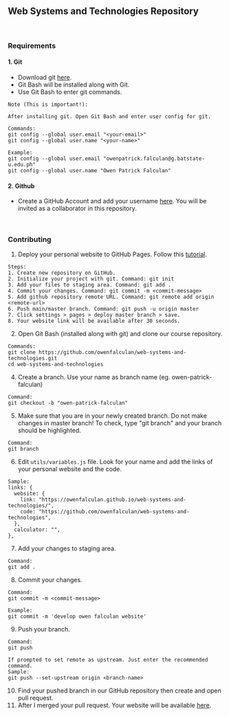 ## Web Systems and Technologies Repository

<br>

### Requirements

#### 1. Git

- Download git [here](https://git-scm.com/downloads).
- Git Bash will be installed along with Git.
- Use Git Bash to enter git commands.

```
Note (This is important!):

After installing git. Open Git Bash and enter user config for git.

Commands:
git config --global user.email "<your-email>"
git config --global user.name "<your-name>"

Example:
git config --global user.email "owenpatrick.falculan@g.batstate-u.edu.ph"
git config --global user.name "Owen Patrick Falculan"
```

#### 2. Github

- Create a GitHub Account and add your username [here](https://docs.google.com/spreadsheets/d/1dbLlteb_eT49D2mW4nqbA3amqZcflPaSZ64H18HGgK8/edit?usp=sharing). You will be invited as a collaborator in this repository.

<br>

### Contributing

1. Deploy your personal website to GitHub Pages. Follow this [tutorial](https://www.w3schools.com/git/git_remote_pages.asp?remote=github).

```
Steps:
1. Create new repository on GitHub.
2. Initialize your project with git. Command: git init
3. Add your files to staging area. Command: git add .
4. Commit your changes. Command: git commit -m <commit-message>
5. Add github repository remote URL. Command: git remote add origin <remote-url>
6. Push main/master branch. Command: git push -u origin master
7. Click settings > pages > deploy master branch > save.
8. Your website link will be available after 30 seconds.
```

2. Open Git Bash (installed along with git) and clone our course repository.

```
Commands:
git clone https://github.com/owenfalculan/web-systems-and-technologies.git
cd web-systems-and-technologies
```

4. Create a branch. Use your name as branch name (eg. owen-patrick-falculan)

```
Command:
git checkout -b "owen-patrick-falculan"
```

5. Make sure that you are in your newly created branch. Do not make changes in master branch! To check, type "git branch" and your branch should be highlighted.

```
Command:
git branch
```

6. Edit `utils/variables.js` file. Look for your name and add the links of your personal website and the code.

```
Sample:
links: {
  website: {
    link: "https://owenfalculan.github.io/web-systems-and-technologies/",
    code: "https://github.com/owenfalculan/web-systems-and-technologies",
  },
  calculator: "",
},
```

7. Add your changes to staging area.

```
Command:
git add .
```

8. Commit your changes.

```
Command:
git commit -m <commit-message>

Example:
git commit -m 'develop owen falculan website'
```

9. Push your branch.

```
Command:
git push

If prompted to set remote as upstream. Just enter the recommended command.
Sample:
git push --set-upstream origin <branch-name>
```

10. Find your pushed branch in our GitHub repository then create and open pull request.
11. After I merged your pull request. Your website will be available [here](https://owenfalculan.github.io/web-systems-and-technologies/).
